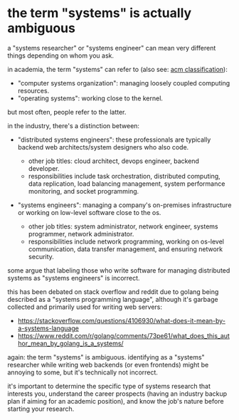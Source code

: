 # the term "systems" is actually ambiguous

a "systems researcher" or "systems engineer" can mean very different things depending on whom you ask.

in academia, the term "systems" can refer to (also see: [acm classification](https://cran.r-project.org/web/classifications/ACM.html)):

- "computer systems organization": managing loosely coupled computing resources.
- "operating systems": working close to the kernel.

but most often, people refer to the latter.

in the industry, there's a distinction between:

- "distributed systems engineers": these professionals are typically backend web architects/system designers who also code.

     - other job titles: cloud architect, devops engineer, backend developer.
     - responsibilities include task orchestration, distributed computing, data replication, load balancing management, system performance monitoring, and socket programming.

- "systems engineers": managing a company's on-premises infrastructure or working on low-level software close to the os.

     - other job titles: system administrator, network engineer, systems programmer, network administrator.
     - responsibilities include network programming, working on os-level communication, data transfer management, and ensuring network security.

some argue that labeling those who write software for managing distributed systems as "systems engineers" is incorrect.

this has been debated on stack overflow and reddit due to golang being described as a "systems programming language", although it's garbage collected and primarily used for writing web servers:

- https://stackoverflow.com/questions/4106930/what-does-it-mean-by-a-systems-language
- https://www.reddit.com/r/golang/comments/73pe61/what_does_this_author_mean_by_golang_is_a_systems/

again: the term "systems" is ambiguous. identifying as a "systems" researcher while writing web backends (or even frontends) might be annoying to some, but it's technically not incorrect.

it's important to determine the specific type of systems research that interests you, understand the career prospects (having an industry backup plan if aiming for an academic position), and know the job's nature before starting your research.
